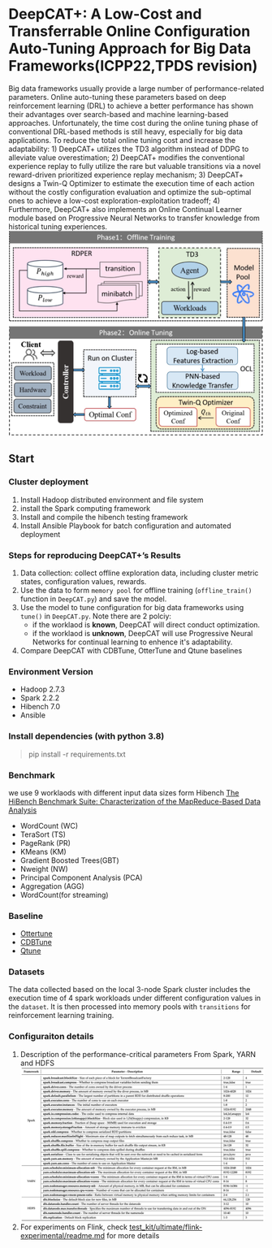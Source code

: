 # DeepCAT+: A Low-Cost and Transferrable Online Configuration Auto-Tuning Approach for Big Data Frameworks(ICPP22,TPDS revision)
Big data frameworks usually provide a large number of performance-related parameters. Online auto-tuning these parameters based on deep reinforcement learning (DRL) to achieve a better performance has shown their advantages over search-based and machine learning-based approaches. Unfortunately, the time cost during the online tuning phase of conventional DRL-based methods is still heavy, especially for big data applications. To reduce the total online tuning cost and increase the adaptability: 1) DeepCAT+ utilizes the TD3 algorithm instead of DDPG to alleviate value overestimation; 2) DeepCAT+ modifies the conventional experience replay to fully utilize the rare but valuable transitions via a novel reward-driven prioritized experience replay mechanism; 3) DeepCAT+ designs a Twin-Q Optimizer to estimate the execution time of each action without the costly configuration evaluation and optimize the sub-optimal ones to achieve a low-cost exploration-exploitation tradeoff; 4) Furthermore, DeepCAT+ also implements an Online Continual Learner module based on Progressive Neural Networks to transfer knowledge from historical tuning experiences. 
![system overview](https://github.com/wiluen/DeepCAT/blob/main/fig/overview.jpg)
## Start
### Cluster deployment
1. Install Hadoop distributed environment and file system
2. install the Spark computing framework
3. Install and compile the hibench testing framework
4. Install Ansible Playbook for batch configuration and automated deployment

### Steps for reproducing DeepCAT+’s Results
1. Data collection: collect offline exploration data, including cluster metric states, configuration values, rewards.
2. Use the data to form `memory pool` for offline training (`offline_train()` function in `DeepCAT.py`) and save the model.
3. Use the model to tune configuration for big data frameworks using `tune()` in `DeepCAT.py`. Note there are 2 polciy:
   - if the worklaod is **known**, DeepCAT will direct conduct optimization.
   - if the worklaod is **unknown**, DeepCAT will use Progressive Neural Networks for continual learning to enhence it's adaptability.
4. Compare DeepCAT with CDBTune, OtterTune and Qtune baselines
   
### Environment Version
- Hadoop 2.7.3
- Spark 2.2.2
- Hibench 7.0
- Ansible

### Install dependencies (with python 3.8)
> pip install -r requirements.txt

### Benchmark
we use 9 worklaods with different input data sizes form Hibench [The HiBench Benchmark Suite: Characterization of the MapReduce-Based Data Analysis](https://www.spec.org/sources/cloudiaas2018/sources/hibench/HiBench/WISS10_conf_full_011.pdf)
- WordCount (WC)
- TeraSort (TS)
- PageRank (PR)
- KMeans (KM)
- Gradient Boosted Trees(GBT)
- Nweight (NW)
- Principal Component Analysis (PCA)
- Aggregation (AGG)
- WordCount(for streaming)

### Baseline
- [Ottertune](https://dl.acm.org/doi/abs/10.1145/3035918.3064029)
- [CDBTune](https://dl.acm.org/doi/abs/10.1145/3299869.3300085)
- [Qtune](https://dl.acm.org/doi/abs/10.14778/3352063.3352129)

### Datasets
The data collected based on the local 3-node Spark cluster includes the execution time of 4 spark workloads under different configuration values in the `dataset`. It is then processed into memory pools with `transitions` for reinforcement learning training.

### Configuraiton details
1. Description of the performance-critical parameters From Spark, YARN and HDFS
![Description of the performance-critical parameters From Spark, YARN and HDFS](https://github.com/wiluen/DeepCAT/blob/main/fig/sparkconf.jpg)
2. For experiments on Flink, check [test_kit/ultimate/flink-experimental/readme.md](https://github.com/wiluen/DeepCAT/blob/main/test_kit/ultimate/flink-experimental/readme.md) for more details
